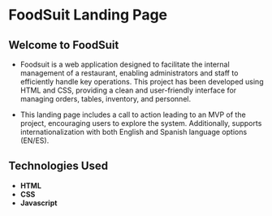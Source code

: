 # FoodSuit Landing Page
## **Welcome to FoodSuit**
* Foodsuit is a web application designed to facilitate the internal management of a restaurant, 
enabling administrators and staff to efficiently handle key operations. 
This project has been developed using HTML and CSS, providing a 
clean and user-friendly interface for managing orders, tables, inventory, and personnel.

- This landing page includes a call to action leading to an 
MVP of the project, encouraging users to explore the system. 
Additionally, supports internationalization 
with both English and Spanish language options (EN/ES).

## Technologies Used
- **HTML**
- **CSS** 
- **Javascript**
